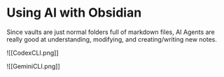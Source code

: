 # Using AI with Obsidian

Since vaults are just normal folders full of markdown files, AI Agents are really good at understanding, modifying, and creating/writing new notes.

![[CodexCLI.png]]

![[GeminiCLI.png]]